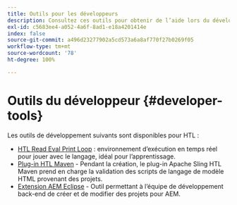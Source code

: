 ```yaml
---
title: Outils pour les développeurs
description: Consultez ces outils pour obtenir de l’aide lors du développement dans HTL.
exl-id: c5683ee4-a052-4a6f-8ad1-e18a4201414e
index: false
source-git-commit: a496d23277902a5cd573a6a8af770f27b0269f05
workflow-type: tm+mt
source-wordcount: '78'
ht-degree: 100%

---
```



# Outils du développeur {#developer-tools}

Les outils de développement suivants sont disponibles pour HTL :

* [HTL Read Eval Print Loop](https://github.com/adobe/aem-htl-repl) : environnement d’exécution en temps réel pour jouer avec le langage, idéal pour l’apprentissage.
* [Plug-in HTL Maven](https://sling.apache.org/components/htl-maven-plugin/) - Pendant la création, le plug-in Apache Sling HTL Maven prend en charge la validation des scripts de langage de modèle HTML provenant des projets.
* [Extension AEM Eclipse](https://experienceleague.adobe.com/fr/docs/experience-manager-cloud-service/content/implementing/developer-tools/eclipse) - Outil permettant à l’équipe de développement back-end de créer et de modifier des projets pour AEM.

